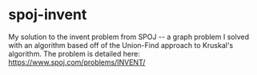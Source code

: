 # spoj-invent
My solution to the invent problem from SPOJ -- a graph problem I solved with an algorithm based off of the Union-Find approach to Kruskal's algorithm. The problem is detailed here: https://www.spoj.com/problems/INVENT/

